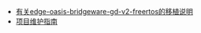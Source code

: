 *   [有关edge-oasis-bridgeware-gd-v2-freertos的移植说明](https://github.com/tingyulikeyou/virture-project-for-show/tree/main/documents)
*  [项目维护指南](https://github.com/tingyulikeyou/virture-project-for-show/tree/main/documents)
